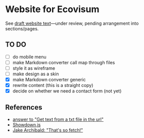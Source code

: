 # Website for Ecovisum

See [draft website text](markdown/ecovisum.md)—under review, pending arrangement into sections/pages.

## TO DO

- [ ] do mobile menu
- [ ] make Markdown converter call map through files
- [ ] style it as wireframe
- [ ] make design as a skin
- [x] make Markdown converter generic
- [x] rewrite content (this is a straight copy)
- [x] decide on whether we need a contact form (not yet)

## References

- [answer to "Get text from a txt file in the url"](https://stackoverflow.com/a/39758157/123033)
- [Showdown.js](http://showdownjs.com/)
- [Jake Archibald: "That's so fetch!"](https://jakearchibald.com/2015/thats-so-fetch/)